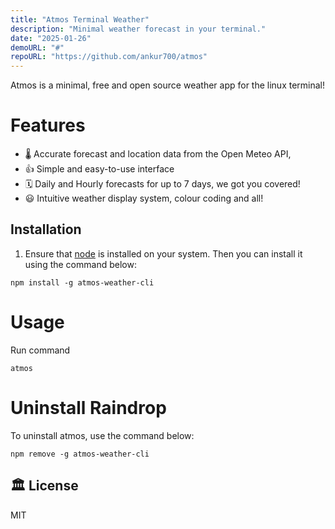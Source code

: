 ```yaml
---
title: "Atmos Terminal Weather"
description: "Minimal weather forecast in your terminal."
date: "2025-01-26"
demoURL: "#"
repoURL: "https://github.com/ankur700/atmos"
---
```



Atmos is a minimal, free and open source weather app for the linux terminal!

# Features

- 🌡️ Accurate forecast and location data from the Open Meteo API,
- 👍 Simple and easy-to-use interface
- 🗓️ Daily and Hourly forecasts for up to 7 days, we got you covered!
- 😃 Intuitive weather display system, colour coding and all!

## Installation

1. Ensure that [node](https://nodejs.org/en/download) is installed on your system. Then you can install it using the command below:

```
npm install -g atmos-weather-cli
```

# Usage

Run command

```
atmos
```

# Uninstall Raindrop

To uninstall atmos, use the command below:

```
npm remove -g atmos-weather-cli
```

## 🏛️ License

MIT
